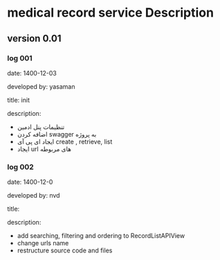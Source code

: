 # medical record service Description

## version 0.01

### log 001

date: 1400-12-03

developed by: yasaman

title: init

description:

- تنظیمات پنل ادمین
- اضافه کردن swagger به پروژه
- ایجاد ای پی آی create , retrieve, list
- ایجاد url های مربوطه

### log 002

date: 1400-12-0

developed by: nvd

title: 

description:

- add searching, filtering and ordering to RecordListAPIView
- change urls name
- restructure source code and files